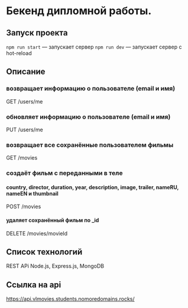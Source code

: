 # Бекенд дипломной работы.

## Запуск проекта

`npm run start` — запускает сервер
`npm run dev` — запускает сервер с hot-reload

## Описание

### возвращает информацию о пользователе (email и имя)
GET /users/me

### обновляет информацию о пользователе (email и имя)
PUT /users/me

### возвращает все сохранённые пользователем фильмы
GET /movies

### создаёт фильм с переданными в теле
#### country, director, duration, year, description, image, trailer, nameRU, nameEN и thumbnail 
POST /movies

#### удаляет сохранённый фильм по _id
DELETE /movies/movieId 


## Список технологий

REST APi
Node.js, Express.js, MongoDB

## Ссылка на api
https://api.vlmovies.students.nomoredomains.rocks/
